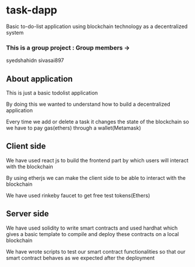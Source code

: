 # task-dapp
Basic to-do-list application using blockchain technology as a decentralized system


### This is a group project : Group members ->

syedshahidn
sivasai897


## About application

This is just a basic todolist application

By doing this we wanted to understand how to build a decentralized application

Every time we add or delete a task it changes the state of the blockchain so we have to pay gas(ethers) through a wallet(Metamask)



## Client side 

We have used react js to build the frontend part by which users will interact with the blockchain

By using etherjs we can make the client side to be able to interact with the blockchain 

We have used rinkeby faucet to get free test tokens(Ethers)




## Server side

We have used solidity to write smart contracts and used hardhat which gives a basic template to compile and deploy these contracts on a local blockchain

We have wrote scripts to test our smart contract functionalities so that our smart contract behaves as we expected after the deployment 





